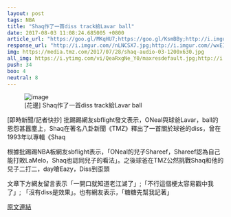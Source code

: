 ```yaml
---
layout: post
tags: NBA
title: "Shaq作了一首diss track給Lavar ball"
date: 2017-08-03 11:08:24.685005 +0800
article_url: "https://goo.gl/MKqHU7;https://goo.gl/KsmBBy;http://i.imgur.com/R8ceDvz.jpg"
response_url: "http://i.imgur.com//nLNCSX7.jpg;http://i.imgur.com//wxEINvL.jpg;https://youtu.be//hGFHh8BK15g;http://i.imgur.com//wxEINvL.jpg"
img: https://media.tmz.com/2017/07/28/shaq-audio-03-1200x630.jpg
all_img: https://i.ytimg.com/vi/QeaRxgNe_Y0/maxresdefault.jpg;http://i.imgur.com/R8ceDvz.jpg;http://i.imgur.com//nLNCSX7.jpg;http://i.imgur.com//wxEINvL.jpg;https://i.ytimg.com/vi/hGFHh8BK15g/hqdefault.jpg;http://i.imgur.com//wxEINvL.jpg
push: 34
boo: 4
neutral: 8
---
```


<figure>
<img src="https://media.tmz.com/2017/07/28/shaq-audio-03-1200x630.jpg" alt="image">
<figcaption>
[花邊] Shaq作了一首diss track給Lavar ball
</figcaption>
</figure>



[即時新聞/記者快抄] 批踢踢網友sbflight發文表示，ONeal與球爸Lavar，ball的恩怨甚囂塵上，Shaq在著名八卦新聞《TMZ》釋出了一首關於球爸的diss，曾在1993年以專輯《Shaq

根據批踢踢NBA板網友sbflight表示，「ONeal的兒子Shareef，Shareef認為自己能打敗LaMelo，Shaq也認同兒子的看法」。之後球爸在TMZ公然挑戰Shaq和他的兒子二打二，day嗆Eazy，Diss到歪頭

文章下方網友留言表示「一開口就知道老江湖了」;「不行這個梗太容易戳中我了」; 「沒有diss是效果」。也有網友表示，「糖糖先幫我記著」

<a href = "https://www.ptt.cc/bbs/NBA/M.1501388342.A.A5D.html">原文連結</a>

